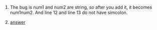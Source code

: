 1. The bug is num1 and num2 are string, so after you add it, it becomes num1num2. And line 12 and line 13 do not have simcolon.

2. [answer](fix.png)
